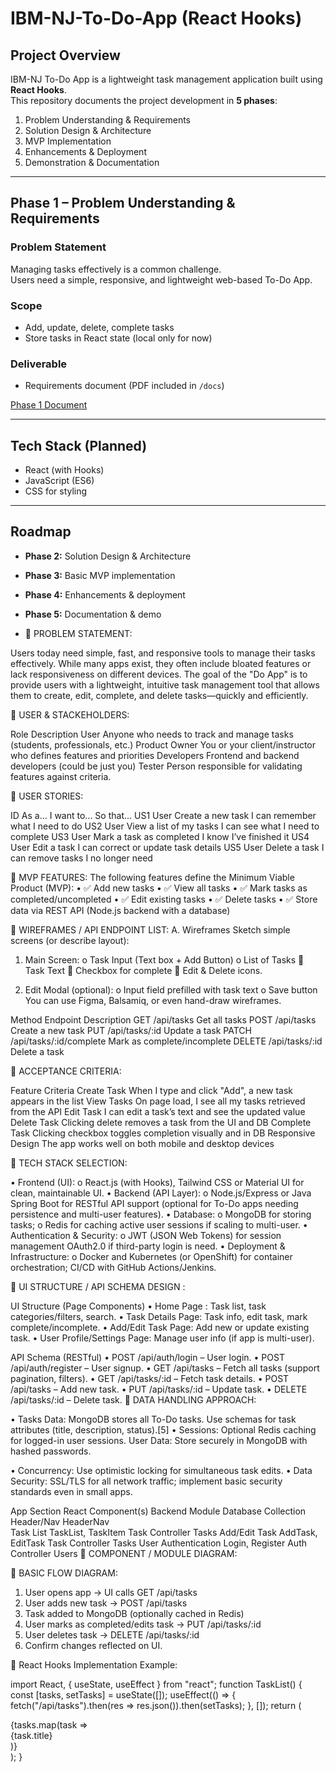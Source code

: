 # IBM-NJ-To-Do-App  (React Hooks)

## Project Overview
IBM-NJ To-Do App is a lightweight task management application built using **React Hooks**.  
This repository documents the project development in **5 phases**:

1. Problem Understanding & Requirements
2. Solution Design & Architecture
3. MVP Implementation
4. Enhancements & Deployment
5. Demonstration & Documentation

---

## Phase 1 – Problem Understanding & Requirements

### Problem Statement
Managing tasks effectively is a common challenge.  
Users need a simple, responsive, and lightweight web-based To-Do App.  

### Scope
- Add, update, delete, complete tasks  
- Store tasks in React state (local only for now)  

### Deliverable
- Requirements document (PDF included in `/docs`)  

 [Phase 1 Document](./docs/Phase1-Problem-Requirements.pdf)

---

## Tech Stack (Planned)
- React (with Hooks)
- JavaScript (ES6)
- CSS for styling

---

## Roadmap
- **Phase 2:** Solution Design & Architecture
- **Phase 3:** Basic MVP implementation
- **Phase 4:** Enhancements & deployment
- **Phase 5:** Documentation & demo

- 	 PROBLEM STATEMENT:

Users today need simple, fast, and responsive tools to manage their tasks effectively.
While many apps exist, they often include bloated features or lack responsiveness on different devices.
The goal of the "Do App" is to provide users with a lightweight, intuitive task management tool that allows them to create, edit, complete, and delete tasks—quickly and efficiently.

	USER & STACKEHOLDERS:

Role	Description
User	Anyone who needs to track and manage tasks (students, professionals, etc.)
Product Owner	You or your client/instructor who defines features and priorities
Developers	Frontend and backend developers (could be just you)
Tester	Person responsible for validating features against criteria.




	USER STORIES:


ID	As a...	I want to...	So that...
US1	User	Create a new task	I can remember what I need to do
US2	User	View a list of my tasks	I can see what I need to complete
US3	User	Mark a task as completed	I know I’ve finished it
US4	User	Edit a task	I can correct or update task details
 US5	      User	Delete a task	     I can remove tasks I no longer need

	MVP FEATURES:
The following features define the Minimum Viable Product (MVP):
•	✅ Add new tasks
•	✅ View all tasks
•	✅ Mark tasks as completed/uncompleted
•	✅ Edit existing tasks
•	✅ Delete tasks
•	✅ Store data via REST API (Node.js backend with a database)


	WIREFRAMES / API ENDPOINT LIST:
A. Wireframes
Sketch simple screens (or describe layout):





1.	Main Screen:
o	Task Input (Text box + Add Button)
o	List of Tasks
	Task Text
	Checkbox for complete
	Edit & Delete icons.

2.	Edit Modal (optional):
o	Input field prefilled with task text o
Save button
You can use Figma, Balsamiq, or even hand-draw wireframes.

Method	Endpoint	Description
GET	/api/tasks	Get all tasks
POST	/api/tasks	Create a new task
PUT	/api/tasks/:id	Update a task
PATCH	/api/tasks/:id/complete	Mark as complete/incomplete
DELETE	/api/tasks/:id	Delete a task

	ACCEPTANCE CRITERIA:

Feature	Criteria
Create Task	When I type and click "Add", a new task appears in the list
View Tasks	On page load, I see all my tasks retrieved from the API
Edit Task	I can edit a task’s text and see the updated value
Delete Task	Clicking delete removes a task from the UI and DB
Complete Task	Clicking checkbox toggles completion visually and in DB
Responsive Design	The app works well on both mobile and desktop devices




	 TECH STACK SELECTION: 

• Frontend (UI): 
o React.js (with Hooks), Tailwind CSS or Material UI for clean, maintainable UI.
• Backend (API Layer): 
o Node.js/Express or Java Spring Boot for RESTful API support (optional for To-Do 
apps needing persistence and multi-user features).
• Database: 
o MongoDB for storing tasks; 
o Redis for caching active user sessions if scaling to multi-user.
• Authentication & Security: 
o JWT (JSON Web Tokens) for session management 
OAuth2.0 if third-party login is need.
 • Deployment & Infrastructure: 
o Docker and Kubernetes (or OpenShift) for container orchestration; CI/CD with GitHub 
Actions/Jenkins.








	UI STRUCTURE / API SCHEMA DESIGN : 
 
UI Structure (Page Components) 
• Home Page : Task list, task categories/filters, search. 
• Task Details Page: Task info, edit task, mark complete/incomplete. 
• Add/Edit Task Page: Add new or update existing task. 
• User Profile/Settings Page: Manage user info (if app is multi-user). 
 
API Schema (RESTful) 
• POST /api/auth/login – User login.
 • POST /api/auth/register – User signup.
 • GET /api/tasks – Fetch all tasks (support pagination, filters).
 • GET /api/tasks/:id – Fetch task details.
 • POST /api/tasks – Add new task.
 • PUT /api/tasks/:id – Update task.
 • DELETE /api/tasks/:id – Delete task.
 DATA HANDLING APPROACH:

 • Tasks Data: MongoDB stores all To-Do tasks. Use schemas for task attributes (title, 
description, status).[5] 
• Sessions: Optional Redis caching for logged-in user sessions.
User Data: Store securely in MongoDB with hashed passwords. 

• Concurrency: Use optimistic locking for simultaneous task edits. 
• Data Security: SSL/TLS for all network traffic; implement basic security standards 
even in small apps.

App Section	React Component(s)	Backend Module	Database Collection
Header/Nav	HeaderNav		
Task List	TaskList, TaskItem	Task Controller	Tasks
Add/Edit Task	AddTask, EditTask	Task Controller	Tasks
User Authentication	Login, Register	Auth Controller	Users
	COMPONENT / MODULE DIAGRAM:



	BASIC FLOW DIAGRAM: 
 
1. User opens app → UI calls GET /api/tasks
2. User adds new task → POST /api/tasks
3. Task added to MongoDB (optionally cached in Redis) 
4. User marks as completed/edits task → PUT /api/tasks/:id
5. User deletes task → DELETE /api/tasks/:id
6. Confirm changes reflected on UI.



	React Hooks Implementation Example: 

import React, { useState, useEffect } from "react"; 
function TaskList() { 
    const [tasks, setTasks] = useState([]); 
useEffect(() => { 
    fetch("/api/tasks").then(res => res.json()).then(setTasks); 
}, []); 
return ( 
      <div> 
          {tasks.map(task => 
                 <div key={task.id}>{task.title}</div> 
          )} 
      </div> 
     ); 
  }





